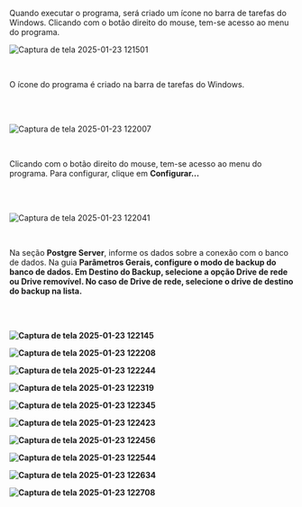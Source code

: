 Quando executar o programa, será criado um ícone no barra de tarefas do Windows. Clicando com o botão direito do mouse, tem-se acesso ao menu do programa.

![Captura de tela 2025-01-23 121501](https://github.com/user-attachments/assets/ef9e740d-2f68-40f1-9ad7-d1082703b65d)

<br>

O ícone do programa é criado na barra de tarefas do Windows.

<br><br>

![Captura de tela 2025-01-23 122007](https://github.com/user-attachments/assets/1769051b-d820-40c0-b67f-7f36ae1076c6)

<br>

Clicando com o botão direito do mouse, tem-se acesso ao menu do programa. Para configurar, clique em <b>Configurar...</b>

<br><br>

![Captura de tela 2025-01-23 122041](https://github.com/user-attachments/assets/5595d2ef-b714-4e14-abe9-587d4c152b62)

<br>

Na seção <b>Postgre Server</b>, informe os dados sobre a conexão com o banco de dados. Na guia <b>Parâmetros Gerais<b>, configure o modo de backup do banco de dados. Em <b>Destino do Backup</b>, selecione a opção <b>Drive de rede</b> ou <b>Drive removível</b>. No caso de <b>Drive de rede</b>, selecione o drive de destino do backup na lista.

<br><br>

![Captura de tela 2025-01-23 122145](https://github.com/user-attachments/assets/766ad957-5d42-402d-a554-935eafb3c453)

![Captura de tela 2025-01-23 122208](https://github.com/user-attachments/assets/b9377eb3-f7f9-431b-9fa8-01b7591ac0f9)

![Captura de tela 2025-01-23 122244](https://github.com/user-attachments/assets/d2942588-cd21-4ac7-88ff-78a1744ce0b3)

![Captura de tela 2025-01-23 122319](https://github.com/user-attachments/assets/a9cf4042-3d37-47e6-94ab-9a2069dc19e8)

![Captura de tela 2025-01-23 122345](https://github.com/user-attachments/assets/228cd1c0-a27d-47cd-b463-6f3f0d9585c9)

![Captura de tela 2025-01-23 122423](https://github.com/user-attachments/assets/0b1d11dd-1fa7-4c00-bb29-1fb444c0688c)

![Captura de tela 2025-01-23 122456](https://github.com/user-attachments/assets/7e306768-35f6-4b43-9c89-df84e3d83e06)

![Captura de tela 2025-01-23 122544](https://github.com/user-attachments/assets/674ec696-f51d-4363-84dd-715e17c3b9de)

![Captura de tela 2025-01-23 122634](https://github.com/user-attachments/assets/95e23017-0445-4c02-9205-b44d3da3d16f)

![Captura de tela 2025-01-23 122708](https://github.com/user-attachments/assets/7db744e0-76fd-495b-a3bd-3e77dd800cd7)

